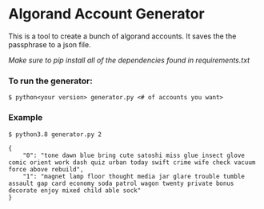 # Algorand Account Generator
This is a tool to create a bunch of algorand accounts. It saves the the passphrase to a json file.

*Make sure to pip install all of the dependencies found in requirements.txt*

### To run the generator: 
	$ python<your version> generator.py <# of accounts you want> 

### Example

	$ python3.8 generator.py 2
	
```
{
	"0": "tone dawn blue bring cute satoshi miss glue insect glove comic orient work dash quiz urban today swift crime wife check vacuum force above rebuild",
    "1": "magnet lamp floor thought media jar glare trouble tumble assault gap card economy soda patrol wagon twenty private bonus decorate enjoy mixed child able sock"
}

```
